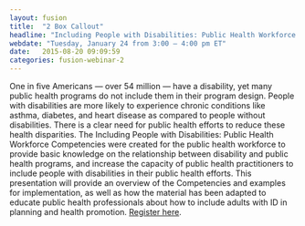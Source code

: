 ```yaml
---
layout: fusion
title:  "2 Box Callout"
headline: "Including People with Disabilities: Public Health Workforce Competencies"
webdate: "Tuesday, January 24 from 3:00 — 4:00 pm ET"
date:   2015-08-20 09:09:59
categories: fusion-webinar-2
---
```

One in five Americans — over 54 million — have a disability, yet many public health programs do not include them in their program design. People with disabilities are more likely to experience chronic conditions like asthma, diabetes, and heart disease as compared to people without disabilities. There is a clear need for public health efforts to reduce these health disparities. The Including People with Disabilities: Public Health Workforce Competencies were created for the public health workforce to provide basic knowledge on the relationship between disability and public health programs, and increase the capacity of public health practitioners to include people with disabilities in their public health efforts. This presentation will provide an overview of the Competencies and examples for implementation, as well as how the material has been adapted to educate public health professionals about how to include adults with ID in planning and health promotion. <a href="http://www.aucd.org/template/event.cfm?event_id=7922">Register here</a>.